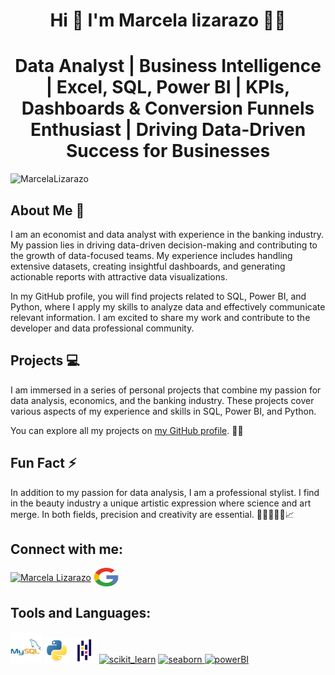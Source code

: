 # <h1 align="center">Hi 👋 I'm Marcela lizarazo 👨‍💻 </h1>
<h1 align="center">Data Analyst | Business Intelligence | Excel, SQL, Power BI | KPIs, Dashboards & Conversion Funnels Enthusiast | Driving Data-Driven Success for Businesses </h1>

<p align="left"> <img src="https://komarev.com/ghpvc/?username=MarcelaLizarazo&label=Profile%20views&color=0e75b6&style=flat" alt="MarcelaLizarazo" /> </p>

## About Me 📄
I am an economist and data analyst with experience in the banking industry. My passion lies in driving data-driven decision-making and contributing to the growth of data-focused teams. My experience includes handling extensive datasets, creating insightful dashboards, and generating actionable reports with attractive data visualizations.

In my GitHub profile, you will find projects related to SQL, Power BI, and Python, where I apply my skills to analyze data and effectively communicate relevant information. I am excited to share my work and contribute to the developer and data professional community.

## Projects 💻
I am immersed in a series of personal projects that combine my passion for data analysis, economics, and the banking industry. These projects cover various aspects of my experience and skills in SQL, Power BI, and Python.

You can explore all my projects on [my GitHub profile]( https://github.com/MarcelaLizarazo?tab=repositories). 👨‍💻

## Fun Fact ⚡
In addition to my passion for data analysis, I am a professional stylist. I find in the beauty industry a unique artistic expression where science and art merge. In both fields, precision and creativity are essential. 🌟💇‍♀️🎨💄📈

## Connect with me:
<p align="left">
<a href="https://www.linkedin.com/in/marcelalizarazo/" target="blank"><img align="center" src="https://raw.githubusercontent.com/rahuldkjain/github-profile-readme-generator/master/src/images/icons/Social/linked-in-alt.svg" alt="Marcela Lizarazo" height="30" width="40" /></a>
<a href="mailto:Marcelalizarazo33@gmail.com" target="_blank"><img align="center" src="https://github.com/devicons/devicon/blob/master/icons/google/google-original.svg" alt="Gmail" height="30" width="40" /></a>
</p>

## Tools and Languages: 
<p align="left">
<a href="https://www.mysql.com/" target="_blank" rel="noreferrer"> <img src="https://raw.githubusercontent.com/devicons/devicon/master/icons/mysql/mysql-original-wordmark.svg" alt="mysql" width="50" height="50"/></a>
  <a href="https://www.python.org" target="_blank" rel="noreferrer"> <img src="https://raw.githubusercontent.com/devicons/devicon/master/icons/python/python-original.svg" alt="python" width="40" height="40"/></a> 
  <a href="https://pandas.pydata.org/" target="_blank" rel="noreferrer"> <img src="https://raw.githubusercontent.com/devicons/devicon/2ae2a900d2f041da66e950e4d48052658d850630/icons/pandas/pandas-original.svg" alt="pandas" width="40" height="40"/></a> 
  <a href="https://scikit-learn.org/" target="_blank" rel="noreferrer"> <img src="https://upload.wikimedia.org/wikipedia/commons/0/05/Scikit_learn_logo_small.svg" alt="scikit_learn" width="40" height="40"/></a> 
  <a href="https://seaborn.pydata.org/" target="_blank" rel="noreferrer"> <img src="https://seaborn.pydata.org/_images/logo-mark-lightbg.svg" alt="seaborn" width="40" height="40"/> </a></a>
  <a href="https://powerbi.microsoft.com/" target="_blank" rel="noreferrer"> <img src="https://github.com/microsoft/PowerBI-Icons/blob/main/SVG/Power-BI.svg" alt="powerBI" width="40" height="40"/></a> 
<p>


